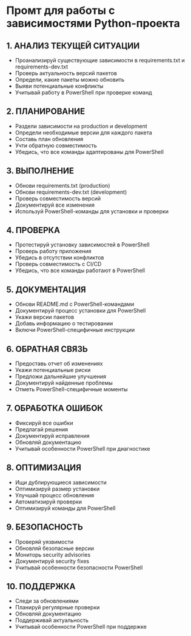 # Промт для работы с зависимостями Python-проекта

## 1. АНАЛИЗ ТЕКУЩЕЙ СИТУАЦИИ
- Проанализируй существующие зависимости в requirements.txt и requirements-dev.txt
- Проверь актуальность версий пакетов
- Определи, какие пакеты можно обновить
- Выяви потенциальные конфликты
- Учитывай работу в PowerShell при проверке команд

## 2. ПЛАНИРОВАНИЕ
- Раздели зависимости на production и development
- Определи необходимые версии для каждого пакета
- Составь план обновления
- Учти обратную совместимость
- Убедись, что все команды адаптированы для PowerShell

## 3. ВЫПОЛНЕНИЕ
- Обнови requirements.txt (production)
- Обнови requirements-dev.txt (development)
- Проверь совместимость версий
- Документируй все изменения
- Используй PowerShell-команды для установки и проверки

## 4. ПРОВЕРКА
- Протестируй установку зависимостей в PowerShell
- Проверь работу приложения
- Убедись в отсутствии конфликтов
- Проверь совместимость с CI/CD
- Убедись, что все команды работают в PowerShell

## 5. ДОКУМЕНТАЦИЯ
- Обнови README.md с PowerShell-командами
- Документируй процесс установки для PowerShell
- Укажи версии пакетов
- Добавь информацию о тестировании
- Включи PowerShell-специфичные инструкции

## 6. ОБРАТНАЯ СВЯЗЬ
- Предоставь отчет об изменениях
- Укажи потенциальные риски
- Предложи дальнейшие улучшения
- Документируй найденные проблемы
- Отметь PowerShell-специфичные моменты

## 7. ОБРАБОТКА ОШИБОК
- Фиксируй все ошибки
- Предлагай решения
- Документируй исправления
- Обновляй документацию
- Учитывай особенности PowerShell при диагностике

## 8. ОПТИМИЗАЦИЯ
- Ищи дублирующиеся зависимости
- Оптимизируй размер установки
- Улучшай процесс обновления
- Автоматизируй проверки
- Оптимизируй команды для PowerShell

## 9. БЕЗОПАСНОСТЬ
- Проверяй уязвимости
- Обновляй безопасные версии
- Мониторь security advisories
- Документируй security fixes
- Учитывай особенности безопасности PowerShell

## 10. ПОДДЕРЖКА
- Следи за обновлениями
- Планируй регулярные проверки
- Обновляй документацию
- Поддерживай актуальность
- Учитывай особенности PowerShell при поддержке 